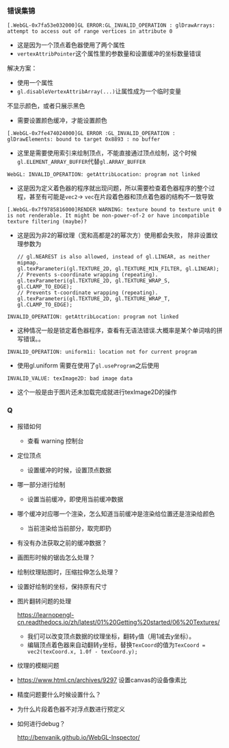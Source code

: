 ### 错误集锦

`[.WebGL-0x7fa53e032000]GL ERROR:GL_INVALID_OPERATION : glDrawArrays: attempt to access out of range vertices in attribute 0`

- 这是因为一个顶点着色器使用了两个属性
- `vertexAttribPointer`这个属性里的参数量和设置缓冲的坐标数量错误

解决方案：

- 使用一个属性
- `gl.disableVertexAttribArray(...)`让属性成为一个临时变量


不显示颜色，或者只展示黑色

- 需要设置颜色缓冲，才能设置颜色



`[.WebGL-0x7fe474024000]GL ERROR :GL_INVALID_OPERATION : glDrawElements: bound to target 0x8893 : no buffer`

- 这里是需要使用索引来绘制顶点，不能直接通过顶点绘制，这个时候 `gl.ELEMENT_ARRAY_BUFFER`代替`gl.ARRAY_BUFFER`

`WebGL: INVALID_OPERATION: getAttribLocation: program not linked`

- 这是因为定义着色器的程序就出现问题，所以需要检查着色器程序的整个过程，甚至有可能是`vec2`-> `vec`在片段着色器和顶点着色器的结构不一致导致

`[.WebGL-0x7f9785816000]RENDER WARNING: texture bound to texture unit 0 is not renderable. It might be non-power-of-2 or have incompatible texture filtering (maybe)?`

- 这是因为非2的幂纹理（宽和高都是2的幂次方）使用都会失败， 除非设置纹理参数为

  ```
  // gl.NEAREST is also allowed, instead of gl.LINEAR, as neither mipmap.
  gl.texParameteri(gl.TEXTURE_2D, gl.TEXTURE_MIN_FILTER, gl.LINEAR);
  // Prevents s-coordinate wrapping (repeating).
  gl.texParameteri(gl.TEXTURE_2D, gl.TEXTURE_WRAP_S, gl.CLAMP_TO_EDGE);
  // Prevents t-coordinate wrapping (repeating).
  gl.texParameteri(gl.TEXTURE_2D, gl.TEXTURE_WRAP_T, gl.CLAMP_TO_EDGE);
  ```

  

`INVALID_OPERATION: getAttribLocation: program not linked`

- 这种情况一般是锁定着色器程序，查看有无语法错误.大概率是某个单词啥的拼写错误。。

`INVALID_OPERATION: uniform1i: location not for current program`

- 使用gl.uniform 需要在使用了`gl.useProgram`之后使用

`INVALID_VALUE: texImage2D: bad image data`

- 这个一般是由于图片还未加载完成就进行texImage2D的操作

### Q

- 报错如何
  
  - 查看 warning 控制台
  
- 定位顶点
  
  - 设置缓冲的时候，设置顶点数据
  
- 哪一部分进行绘制
  
  - 设置当前缓冲，即使用当前缓冲数据
  
- 哪个缓冲对应哪一个渲染，怎么知道当前缓冲是渲染给位置还是渲染给颜色
  
  - 当前渲染给当前部分，取完即扔
  
- 有没有办法获取之前的缓冲数据？

- 画图形时候的锯齿怎么处理？

- 绘制纹理贴图时，压缩拉伸怎么处理？
  
- 设置好绘制的坐标，保持原有尺寸
  
- 图片翻转问题的处理

  https://learnopengl-cn.readthedocs.io/zh/latest/01%20Getting%20started/06%20Textures/

  - 我们可以改变顶点数据的纹理坐标，翻转`y`值（用1减去y坐标）。
  - 编辑顶点着色器来自动翻转`y`坐标，替换`TexCoord`的值为`TexCoord = vec2(texCoord.x, 1.0f - texCoord.y);`

-  纹理的模糊问题
  
  - https://www.html.cn/archives/9297 设置canvas的设备像素比
  
- 精度问题要什么时候设置什么？

- 为什么片段着色器不对浮点数进行预定义

- 如何进行debug？

  http://benvanik.github.io/WebGL-Inspector/

